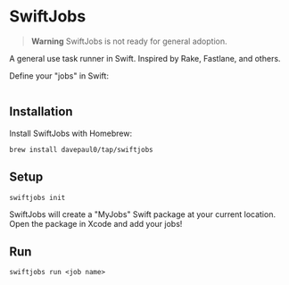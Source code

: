 # SwiftJobs

> **Warning**
> SwiftJobs is not ready for general adoption.

A general use task runner in Swift. Inspired by Rake, Fastlane, and others.

Define your "jobs" in Swift:
```

```


## Installation

Install SwiftJobs with Homebrew:

`brew install davepaul0/tap/swiftjobs`

## Setup

`swiftjobs init`

SwiftJobs will create a "MyJobs" Swift package at your current location.
Open the package in Xcode and add your jobs!

## Run

`swiftjobs run <job name>`

